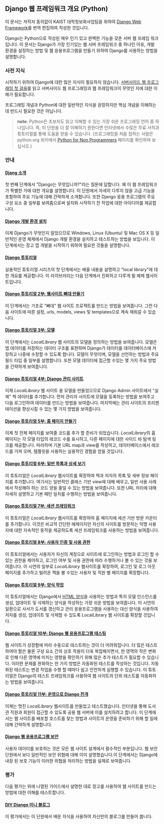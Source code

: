 Django 웹 프레임워크 개요 (Python)
----------------------------------

이 문서는 저작자 동의없이 KAIST 대학정보화사업팀을 위하여 [Django Web Framework](https://developer.mozilla.org/en-US/docs/Learn/Server-side/Django)를 번역 편집하여 작성한 것입니다.

Django는 Python으로 작성된 매우 인기 있고 완벽한 기능을 갖춘 서버 웹 프레임 워크입니다. 이 문서는 Django가 가장 인기있는 웹 서버 프레임워크 중 하나인 이유, 개발 환경을 설정하는 방법 및 웹 응용프로그램을 만들기 위하여 Django를 사용하는 방법을 설명합니다.

### 사전 지식

시작하기 위하여 Django에 대한 많은 지식이 필요하지 않습니다. [서버사이드 웹 프로그래밍 첫 걸음](../FirstStep/webProgrammingFramework.md)를 읽고 서버사이드 웹 프로그래밍과 웹 프레임워크이 무엇인 지에 대한 이해가 필요합니다.

프로그래밍 개념과 Python에 대한 일반적인 지식을 권장하지만 핵심 개념을 이해하는 데 반드시 필요한 것은 아닙니다.

> **note**: Python은 초보자도 읽고 이해할 수 있는 가장 쉬운 프로그래밍 언어 중 하나입니다. 즉, 이 단원을 더 잘 이해하기 원한다면 인터넷에서 수많은 무료 서적과 튜토리얼를 통해 도움을 받을 수 있습니다. (프로그래밍을 처음 접하는 사람은 python.org 위키에서 [Python for Non Programmers](https://wiki.python.org/moin/BeginnersGuide/NonProgrammers) 페이지를 확인하여 보십시오.)

### 안내

#### [Djang 소개](introduction.md)

첫 번째 단계에서 "Django는 무엇입니까?"라는 질문에 답합니다. 왜 이 웹 프레임워크가 특별한 가에 대한 개요를 설명합니다. 이 단원에서 자세히 다루지 않을 고급 기능을 포함하여 주요 기능에 대해 간략하게 소개합니다. 또한 Django 응용 프로그램의 주요 구성 요소 중 일부를 보여줌으로써 설치와 시작하기 전 작업에 대한 아이디어를 제공합니다.

#### [Django 개발 환경 설치](developmentEnvironment.md)

이제 Django가 무엇인지 알았으므로 Windows, Linux (Ubuntu) 및 Mac OS X 등 일반적인 운영 체제에서 Django 개발 환경을 설치하고 테스트하는 방법을 보입니다. 이 단계에서는 장고 앱 개발을 시작하기 위하여 필요한 것들을 설명합니다.

#### [Django 튜토리얼](tutorialLocalLibraryWebsite.md)

실용적인 튜토리얼 시리즈의 첫 단계에서는 배울 내용을 설명하고 "local library"에 대한 개요를 제공합니다. 이 라이브러리는 다음 단계에서 진화하고 다루게 될 예제 웹사이트입니다.

#### [Django 튜토리얼 2부: 웹사이트 뼈대 만들기](skeletonWebsite.md)

이 단계에서는 기초로 "뼈대" 웹 사이트 프로젝트를 만드는 방법을 보여줍니다. 그런 다음 사이트에 따른 설정, urls, models, views 및 templates으로 계속 채워갈 수 있습니다.

#### [Django 튜토리얼 3부: 모델](models.md)

이 단계에서는 <i>LocalLibrary</i> 웹 사이트의 모델을 정의하는 방법을 보여줍니다. 모델은 앱 데이터를 저장하는 데이터 구조를 표현하며 Django가 데이터를 데이터베이스에 저장하고 나중에 수정할 수 있도록 합니다. 모델이 무엇이며, 모델을 선언하는 방법과 주요 필드 타입 중 일부를 설명합니다. 또한 모델 데이터에 접근할 수있는 몇 가지 주요 방법을 간략하게 보여줍니다.

#### [Django 튜토리얼 4부: Django 관리 사이트](adminSite.md)

이제 <i>LocalLibrary</i> 웹 사이트 용 모델을 만들었으므로 Django Admin 사이트에서 "실제" 책 데이터를 추가합니다. 먼저 관리자 사이트에 모델을 등록하는 방법을 보여주고 다음 로그인하여 데이터를 만드는 방법을 보여줍니다. 마지막에는 관리 사이트의 프리젠테이션을 향상시킬 수 있는 몇 가지 방법을 보여줍니다.

#### [Django 튜토리얼 5부: 홈 페이지 안들기](homePage.md)

이제 첫 전체 페이지를 보여줄 코드를 추가 할 준비가 되었습니다. <i>LocalLibrary</i>의 홈 페이지는 각 모델 타입의 레코드 수를 표시하고, 다른 페이지에 대한 사이드 바 탐색 링크를 제공합니다. 따라하며 기본 URL map과 view를 작성하고, 데이터베이스에서 레코드를 가져 오며, 템플릿을 사용하는 실용적인 경험을 얻을 것입니다.

#### [Django 튜토리얼 6부: 일반 목록과 상세 보기](genericViews.md)

이 튜토리얼은 <i>LocalLibrary</i> 웹사이트를 확장하여 책과 저자의 목록 및 세부 정보 페이지를 추가합니다. 여기서는 일반적인 클래스 기반 view에 대해 배우고, 일반 사용 사례에서 작성해야 하는 코드 양을 줄일 수 있는 방법을 보여줍니다. 또한 URL 처리에 대해 자세히 설명하고 기본 패턴 일치를 수행하는 방법을 보여줍니다.

#### [Django 튜토리얼 7부: 세션 프레임워크](sessions.md)

이 튜토리얼은 <i>LocalLibrary</i> 웹사이트를 확장하여 홈 페이지에 세션 기반 방문 카운터를 추가합니다. 이것은 비교적 간단한 예제이지만 자신의 사이트를 방문하는 익명 사용자에 대한 지속적인 동작을 제공하도록 세션 프레임워크를 사용하는 방법을 보여줍니다.

#### [Django 튜토리얼 8부: 사용자 인증 및 사용 권한](authentication.md)

이 튜토리얼에서는 사용자가 자신의 계정으로 사이트에 로그인하는 방법과 로그인 할 수 있는 권한을 제어하고, 로그인 여부 및 사용 권한에 따라 수행하거나 볼 수 있는 것을 보여줍니다. 이 시연의 일부로 <i>LocalLibrary</i> 웹사이트를 확장하여, 로그인 및 로그 아웃 페이지를 추가하고 빌려온 책을 볼 수있는 사용자 및 직원 별 페이지를 확장합니다.

#### [Django 튜토리얼 9부: 양식 작업](forms.md)

이 튜토리얼에서는 Django에서 [HTML 양식](https://developer.mozilla.org/en-US/docs/Web/Guide/HTML/Forms)을 사용하는 방법과 특히 모델 인스턴스를 생성, 업데이트 및 삭제하는 양식을 작성하는 가장 쉬운 방법을 보여줍니다. 이 시연의 일환으로 사서가 도서를 갱신하고 관리 응용프로그램을 사용하는 대신 양식을 사용하여 저자를 생성, 업데이트 및 삭제할 수 있도록 LocalLibrary 웹 사이트를 확장할 것입니다.

#### [Django 튜토리얼 10부: Django 웹 응용프로그램 테스팅](testing.md)

웹 사이트가 성장함에 따라 수동으로 테스트하는 것이 더 어려워집니다. 더 많은 테스트하여야 함은 물론 구성 요소 간의 상호 작용이 더욱 복잡해지면서, 한 영역의 작은 변화로 인해 다른 영역에 미치는 영향을 확인하기 위해 많은 추가 테스트가 필요할 수 있습니다. 이러한 문제를 완화하는 한 가지 방법은 자동화된 테스트를 작성하는 것입니다. 자동화된 테스트는 변경 작업을 수행 할 때마다 쉽고 안전하게 실행할 수 있습니다. 이 튜토리얼은 Django의 테스트 프레임워크를 사용하여 웹 사이트의 단위 테스트를 자동화하는 방법을 보여줍니다.

#### [Django 튜토리얼 11부: 운영으로 Django 전개](deployment.md)

이제는 멋진 <i>LocalLibrary</i> 웹사이트를 만들었고 테스트했습니다. 인터넷을 통해 도서관 직원과 회원이 접근할 수 있도록 공용 웹 서버에 이를 설치하려고 합니다. 이 단계에서는 웹 사이트를 배포할 호스트를 찾는 방법과 사이트의 운영을 준비하기 위해 할 일에 대해 간략하게 설명합니다.

#### [Django 웹 응용프로그램 보안](webApplicationSecurity.md)

사용자 데이터를 보호하는 것은 모든 웹 사이트 설계에서 필수적인 부분입니다. 웹 보안 단원에서 보다 일반적인 보안 위협에 대해 이미 설명했습니다.이 단계에서는 Django에 내장 된 보호 기능이 이러한 위협을 처리하는 방법을 실제로 보여줍니다.

### 평가

다음 평가는 위에 나열된 가이드에서 설명한 대로 장고를 사용하여 웹 사이트를 만드는 방법에 대한 이해를 테스트합니다.

#### [DIY Django 미니 블로그](https://djangoAssessmentBlog.md)

이 평가에서는 이 단원에서 배운 지식을 사용하여 자신만의 블로그를 만들어 봅니다.
